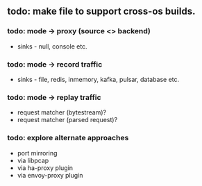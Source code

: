## todo: make file to support cross-os builds.

### todo: mode -> proxy (source <> backend)
- sinks - null, console etc.

### todo: mode -> record traffic
- sinks - file, redis, inmemory, kafka, pulsar, database etc.

### todo: mode -> replay traffic
- request matcher (bytestream)?
- request matcher (parsed request)?

### todo: explore alternate approaches
- port mirroring
- via libpcap
- via ha-proxy plugin
- via envoy-proxy plugin
